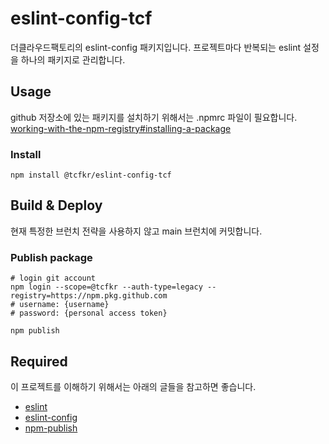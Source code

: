# eslint-config-tcf
더클라우드팩토리의 eslint-config 패키지입니다.
프로젝트마다 반복되는 eslint 설정을 하나의 패키지로 관리합니다. 

## Usage
github 저장소에 있는 패키지를 설치하기 위해서는 .npmrc 파일이 필요합니다.<br>
[working-with-the-npm-registry#installing-a-package](https://docs.github.com/en/packages/working-with-a-github-packages-registry/working-with-the-npm-registry#installing-a-package)

### Install
```shell
npm install @tcfkr/eslint-config-tcf
```

## Build & Deploy
현재 특정한 브런치 전략을 사용하지 않고 main 브런치에 커밋합니다.

### Publish package
```shell
# login git account
npm login --scope=@tcfkr --auth-type=legacy --registry=https://npm.pkg.github.com
# username: {username}
# password: {personal access token}

npm publish
```

## Required
이 프로젝트를 이해하기 위해서는 아래의 글들을 참고하면 좋습니다.
- [eslint](https://eslint.org/docs/latest/use/core-concepts)
- [eslint-config](https://eslint.org/docs/latest/use/configure/)
- [npm-publish](https://docs.github.com/en/packages/working-with-a-github-packages-registry/working-with-the-npm-registry#publishing-a-package)

